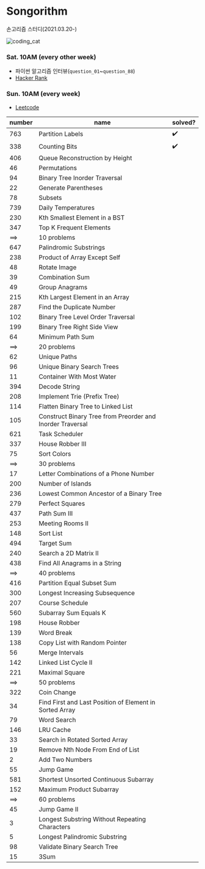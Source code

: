 # Songorithm

손고리즘 스터디(2021.03.20-)

![coding_cat](https://media1.giphy.com/media/WUlplcMpOCEmTGBtBW/giphy.gif)

### Sat. 10AM (every other week)
- 파이썬 알고리즘 인터뷰(`question_01`~`question_88`)
- [Hacker Rank](https://www.hackerrank.com/interview/interview-preparation-kit)

### Sun. 10AM (every week)
- [Leetcode](https://leetcode.com/problemset/all/?difficulty=Medium&listId=79h8rn6)

|number|name|solved?|
|------|----|-------|
|763|Partition Labels|✔️|
|338|Counting Bits|✔️|
|406|Queue Reconstruction by Height||
|46|Permutations||
|94|Binary Tree Inorder Traversal ||
|22|Generate Parentheses||
|78|Subsets||
|739|Daily Temperatures ||
|230|Kth Smallest Element in a BST||
|347|Top K Frequent Elements ||
|⟹|10 problems||
|647|Palindromic Substrings ||
|238|Product of Array Except Self ||
|48|Rotate Image ||
|39|Combination Sum ||
|49|Group Anagrams ||
|215|Kth Largest Element in an Array ||
|287|Find the Duplicate Number||
|102|Binary Tree Level Order Traversal||
|199|Binary Tree Right Side View ||
|64|Minimum Path Sum ||
|⟹|20 problems||
|62|Unique Paths||
|96|Unique Binary Search Trees||
|11|Container With Most Water ||
|394|Decode String ||
|208|Implement Trie (Prefix Tree) ||
|114|Flatten Binary Tree to Linked List ||
|105|Construct Binary Tree from Preorder and Inorder Traversal ||
|621|Task Scheduler ||
|337|House Robber III ||
|75|Sort Colors||
|⟹|30 problems||
|17|Letter Combinations of a Phone Number ||
|200|Number of Islands ||
|236|Lowest Common Ancestor of a Binary Tree ||
|279|Perfect Squares||
|437|Path Sum III ||
|253|Meeting Rooms II ||
|148|Sort List||
|494|Target Sum ||
|240|Search a 2D Matrix II ||
|438|Find All Anagrams in a String ||
|⟹|40 problems||
|416|Partition Equal Subset Sum ||
|300|Longest Increasing Subsequence ||
|207|Course Schedule ||
|560|Subarray Sum Equals K ||
|198|House Robber ||
|139|Word Break ||
|138|Copy List with Random Pointer||
|56|Merge Intervals||
|142|Linked List Cycle II||
|221|Maximal Square ||
|⟹|50 problems||
|322|Coin Change ||
|34|Find First and Last Position of Element in Sorted Array ||
|79|Word Search ||
|146|LRU Cache||
|33|Search in Rotated Sorted Array||
|19|Remove Nth Node From End of List||
|2|Add Two Numbers||
|55|Jump Game||
|581|Shortest Unsorted Continuous Subarray||
|152|Maximum Product Subarray ||
|⟹|60 problems||
|45|Jump Game II ||
|3|Longest Substring Without Repeating Characters ||
|5|Longest Palindromic Substring ||
|98|Validate Binary Search Tree||
|15|3Sum||